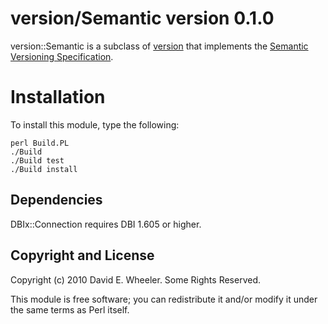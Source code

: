 version/Semantic version 0.1.0
==============================

version::Semantic is a subclass of [version] that implements the [Semantic
Versioning Specification].

[version]: http://search.cpan.org/perldoc?version
[Semantic Versioning Specification]: http://semver.org/

Installation
============

To install this module, type the following:

    perl Build.PL
    ./Build
    ./Build test
    ./Build install

Dependencies
------------

DBIx::Connection requires DBI 1.605 or higher.

Copyright and License
---------------------

Copyright (c) 2010 David E. Wheeler. Some Rights Reserved.

This module is free software; you can redistribute it and/or modify it under
the same terms as Perl itself.
